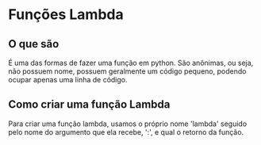 # Funções Lambda

## O que são

É uma das formas de fazer uma função em python. São anônimas, ou seja, não possuem nome, possuem geralmente um  código pequeno, podendo ocupar apenas uma linha de código.

## Como criar uma função Lambda

Para criar uma função lambda, usamos o próprio nome 'lambda' seguido pelo nome do argumento que ela recebe, ':', e qual o retorno da função.
